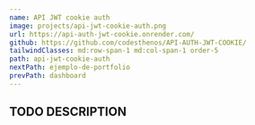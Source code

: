 ```yaml
---
name: API JWT cookie auth
image: projects/api-jwt-cookie-auth.png
url: https://api-auth-jwt-cookie.onrender.com/
github: https://github.com/codesthenos/API-AUTH-JWT-COOKIE/
tailwindClasses: md:row-span-1 md:col-span-1 order-5
path: api-jwt-cookie-auth
nextPath: ejemplo-de-portfolio
prevPath: dashboard
---
```


## TODO DESCRIPTION
